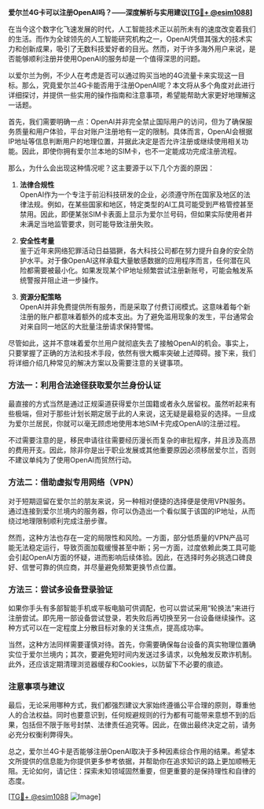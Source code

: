 **爱尔兰4G卡可以注册OpenAI吗？——深度解析与实用建议[[TG💪+ @esim1088](https://t.me/s/esim1088)]**

在当今这个数字化飞速发展的时代，人工智能技术正以前所未有的速度改变着我们的生活。而作为全球领先的人工智能研究机构之一，OpenAI凭借其强大的技术实力和创新成果，吸引了无数科技爱好者的目光。然而，对于许多海外用户来说，是否能够顺利注册并使用OpenAI的服务却是一个值得深思的问题。

以爱尔兰为例，不少人在考虑是否可以通过购买当地的4G流量卡来实现这一目标。那么，究竟爱尔兰4G卡能否用于注册OpenAI呢？本文将从多个角度对此进行详细探讨，并提供一些实用的操作指南和注意事项，希望能帮助大家更好地理解这一话题。

首先，我们需要明确一点：OpenAI并非完全禁止国际用户的访问，但为了确保服务质量和用户体验，平台对账户注册地有一定的限制。具体而言，OpenAI会根据IP地址等信息判断用户的地理位置，并据此决定是否允许注册或继续使用相关功能。因此，即使你拥有爱尔兰本地的SIM卡，也不一定能成功完成注册流程。

那么，为什么会出现这种情况呢？这主要源于以下几个方面的原因：

1. **法律合规性**  
   OpenAI作为一个专注于前沿科技研发的企业，必须遵守所在国家及地区的法律法规。例如，在某些国家和地区，特定类型的AI工具可能受到严格管控甚至禁用。因此，即便某张SIM卡表面上显示为爱尔兰号码，但如果实际使用者并未满足当地监管要求，则可能导致注册失败。

2. **安全性考量**  
   鉴于近年来网络犯罪活动日益猖獗，各大科技公司都在努力提升自身的安全防护水平。对于像OpenAI这样承载大量敏感数据的应用程序而言，任何潜在风险都需要被最小化。如果发现某个IP地址频繁尝试注册新账号，可能会触发系统警报并阻止进一步操作。

3. **资源分配策略**  
   OpenAI并非免费提供所有服务，而是采取了付费订阅模式。这意味着每个新注册的账户都意味着额外的成本支出。为了避免滥用现象的发生，平台通常会对来自同一地区的大批量注册请求保持警惕。

尽管如此，这并不意味着爱尔兰用户就彻底失去了接触OpenAI的机会。事实上，只要掌握了正确的方法和技术手段，依然有很大概率突破上述障碍。接下来，我们将详细介绍几种常见的解决方案以及需要注意的关键事项。

### 方法一：利用合法途径获取爱尔兰身份认证

最直接的方式当然是通过正规渠道获得爱尔兰国籍或者永久居留权。虽然听起来有些极端，但对于那些计划长期定居于此的人来说，这无疑是最稳妥的选择。一旦成为爱尔兰居民，你就可以毫无顾虑地使用本地SIM卡完成OpenAI的注册过程。

不过需要注意的是，移民申请往往需要经历漫长而复杂的审批程序，并且涉及高昂的费用开支。因此，除非你是出于职业发展或其他重要原因必须移居爱尔兰，否则不建议单纯为了使用OpenAI而贸然行动。

### 方法二：借助虚拟专用网络（VPN）

对于短期逗留在爱尔兰的朋友来说，另一种相对便捷的选择便是使用VPN服务。通过连接到爱尔兰境内的服务器，你可以伪造出一个看似属于该国的IP地址，从而绕过地理限制顺利完成注册步骤。

然而，这种方法也存在一定的局限性和风险。一方面，部分低质量的VPN产品可能无法稳定运行，导致页面加载缓慢甚至中断；另一方面，过度依赖此类工具可能会引起OpenAI方面的怀疑，进而影响后续体验。因此，在选择时务必挑选口碑良好、信誉可靠的供应商，并尽量避免频繁更换节点位置。

### 方法三：尝试多设备登录验证

如果你手头有多部智能手机或平板电脑可供调配，也可以尝试采用“轮换法”来进行注册尝试。即先用一部设备尝试登录，若失败后再切换至另一台设备继续操作。这种方式可以在一定程度上分散目标对象的关注焦点，提高成功率。

当然，这种方法同样需要谨慎对待。首先，你需要确保每台设备的真实物理位置确实位于爱尔兰境内；其次，要避免短时间内发送过多请求，以免触发反欺诈机制。此外，还应该定期清理浏览器缓存和Cookies，以防留下不必要的痕迹。

### 注意事项与建议

最后，无论采用哪种方式，我们都强烈建议大家始终遵循公平合理的原则，尊重他人的合法权益。同时也要意识到，任何规避规则的行为都有可能带来意想不到的后果，包括但不限于账号封禁、法律责任追究等。因此，在做出最终决定之前，请务必充分权衡利弊得失。

总之，爱尔兰4G卡是否能够注册OpenAI取决于多种因素综合作用的结果。希望本文所提供的信息能为你提供更多参考依据，并帮助你在追求知识的路上更加顺畅无阻。无论如何，请记住：探索未知领域固然重要，但更重要的是保持理性和自律的态度。

[[TG💪+ @esim1088](https://t.me/s/esim1088) ![Image](https://i.postimg.cc/4NQfJmqS/Snipaste-2025-05-13-00-14-12.png)]